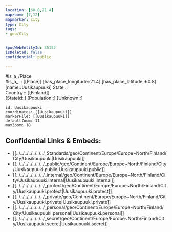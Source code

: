 ```yaml
---
location: [60.8,21.4] 
mapzoom: [7,12] 
mapmarker: city 
type: City
tags:
- geo/City


SpocWebEntityId: 35152
isDeleted: false
confidential: public

---
```

#is_a_/Place  
#is_a_ :: [[Place]] 
[has_place_longitude::21.4] 
[has_place_latitude::60.8] 
[name::Uusikaupuuki] 
State ::  
Country :: [[Finland]]  
[StateId::] 
[Population::] 
[Unknown::] 


```leaflet
id: Uusikaupuuki
coordinates: [[Uusikaupuuki]] 
markerFile: [[Uusikaupuuki]] 
defaultZoom: 11 
maxZoom: 18
```


## Confidential Links & Embeds: 
- [[../../../../../../../_Standards/geo/Continent/Europe/Europe~North/Finland/City/Uusikaupuuki|Uusikaupuuki]] 
- [[../../../../../../../_public/geo/Continent/Europe/Europe~North/Finland/City/Uusikaupuuki.public|Uusikaupuuki.public]] 
- [[../../../../../../../_internal/geo/Continent/Europe/Europe~North/Finland/City/Uusikaupuuki.internal|Uusikaupuuki.internal]] 
- [[../../../../../../../_protect/geo/Continent/Europe/Europe~North/Finland/City/Uusikaupuuki.protect|Uusikaupuuki.protect]] 
- [[../../../../../../../_private/geo/Continent/Europe/Europe~North/Finland/City/Uusikaupuuki.private|Uusikaupuuki.private]] 
- [[../../../../../../../_personal/geo/Continent/Europe/Europe~North/Finland/City/Uusikaupuuki.personal|Uusikaupuuki.personal]] 
- [[../../../../../../../_secret/geo/Continent/Europe/Europe~North/Finland/City/Uusikaupuuki.secret|Uusikaupuuki.secret]] 
